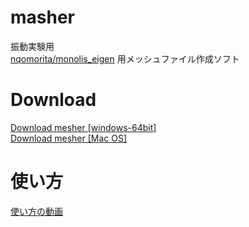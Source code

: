 # masher
振動実験用  
[nqomorita/monolis_eigen](https://github.com/nqomorita/monolis_eigen) 用メッシュファイル作成ソフト
# Download
[Download mesher [windows-64bit]](https://www.u.tsukuba.ac.jp/~s2120854/mesher.zip)  
[Download mesher [Mac OS]](https://www.u.tsukuba.ac.jp/~s2120854/mesher_mac.app)
# 使い方
[使い方の動画](https://www.u.tsukuba.ac.jp/~s2120854/how_to.mp4)
